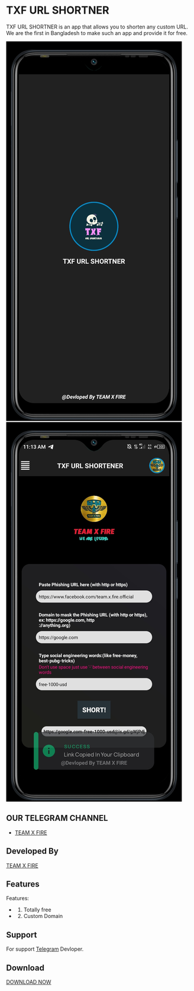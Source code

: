 # TXF URL SHORTNER
  TXF URL SHORTNER is an app that allows you to shorten any custom URL. We are the first in Bangladesh to make such an app and provide it for free.
   
 ![Logo](Screenshot_20221126-111728.jpg) 
 ![Logo](Screenshot_20221126-111358.jpg)
  
  
  
 ## OUR TELEGRAM CHANNEL
  
 - [TEAM X FIRE](https://t.me/TXF2022) 
  
  
 ## Developed By
  
  
 <a href="https://www.facebook.com/team.x.fire.official">TEAM X FIRE</a> 
  
  
 ## Features 
  
  
  
 Features:  
 - 1) Totally free
 - 2) Custom Domain
  
  
  
  
 ## Support 
  
 For support <a href="https://t.me/CyberExpertMamun">Telegram</a> Devloper. 
  
  
 ## Download  
 <a href="">DOWNLOAD NOW</a> 
 


